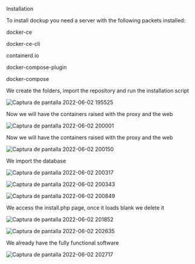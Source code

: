 Installation

To install dockup you need a server with the following packets installed:

docker-ce

docker-ce-cli

containerd.io

docker-compose-plugin

docker-compose


We create the folders, import the repository and run the installation script

![Captura de pantalla 2022-06-02 195525](https://user-images.githubusercontent.com/106394237/172546858-6d8e8d54-346a-48c1-ab38-1ecaeff75beb.png)

Now we will have the containers raised with the proxy and the web

![Captura de pantalla 2022-06-02 200001](https://user-images.githubusercontent.com/106394237/172546861-869522ed-bd54-4db5-96db-5528da8604ae.png)


Now we will have the containers raised with the proxy and the web

![Captura de pantalla 2022-06-02 200150](https://user-images.githubusercontent.com/106394237/172546865-195468fa-30a7-4939-8b7e-4b656f9932d2.png)



We import the database

![Captura de pantalla 2022-06-02 200317](https://user-images.githubusercontent.com/106394237/172546869-a322a10d-19d8-4d63-a922-d6d108594874.png)

![Captura de pantalla 2022-06-02 200343](https://user-images.githubusercontent.com/106394237/172546871-173d5a2d-80be-4950-8c22-95237a27b2fb.png)

![Captura de pantalla 2022-06-02 200849](https://user-images.githubusercontent.com/106394237/172546873-5240eb01-e6e5-43f5-8ca2-f63d55008d64.png)



We access the install.php page, once it loads blank we delete it

![Captura de pantalla 2022-06-02 201852](https://user-images.githubusercontent.com/106394237/172546882-f66f954c-273b-44dd-8055-506731c0bf2c.png)

![Captura de pantalla 2022-06-02 202635](https://user-images.githubusercontent.com/106394237/172546883-349d5a6f-81a3-428f-8836-46aadbc12ed4.png)



We already have the fully functional software

![Captura de pantalla 2022-06-02 202717](https://user-images.githubusercontent.com/106394237/172546884-bddd2002-526f-4bcf-8a01-9283eafd15a8.png)


